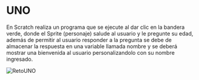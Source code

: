 # UNO

En Scratch realiza un programa que se ejecute al dar clic en la bandera verde, donde el Sprite (personaje) salude al usuario y le pregunte su edad, además de permitir al usuario responder a la pregunta se debe de almacenar la respuesta en una variable llamada nombre y se deberá mostrar una bienvenida al usuario personalizandolo con su nombre ingresado.

![RetoUNO]()